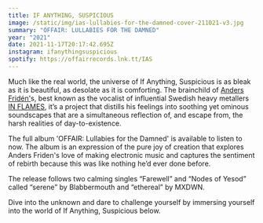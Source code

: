 ```yaml
---
title: IF ANYTHING, SUSPICIOUS
image: /static/img/ias-lullabies-for-the-damned-cover-211021-v3.jpg
summary: "OFFAIR: LULLABIES FOR THE DAMNED"
year: "2021"
date: 2021-11-17T20:17:42.695Z
instagram: ifanythingsuspicious
spotify: https://offairrecords.lnk.tt/IAS
---
```

Much like the real world, the universe of If Anything, Suspicious is as bleak as it is beautiful, as desolate as it is comforting. The brainchild of [Anders Fridén'](http://instagram.com/andersfridn)s, best known as the vocalist of influential Swedish heavy metallers [IN FLAMES](https://www.instagram.com/inflames/), it’s a project that distills his feelings into soothing yet ominous soundscapes that are a simultaneous reflection of, and escape from, the harsh realities of day-to-existence.

The full album 'OFFAIR: Lullabies for the Damned' is available to listen to now. The album is an expression of the pure joy of creation that explores Anders Friden's love of making electronic music and captures the sentiment of rebirth because this was like nothing he’d ever done before.

The release follows two calming singles “Farewell” and “Nodes of Yesod” called “serene” by Blabbermouth and “ethereal” by MXDWN.

Dive into the unknown and dare to challenge yourself by immersing yourself into the world of If Anything, Suspicious below.
